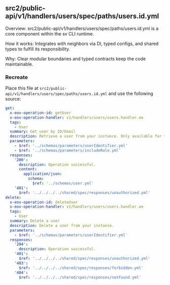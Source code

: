 ## src2/public-api/v1/handlers/users/spec/paths/users.id.yml

Overview: src2/public-api/v1/handlers/users/spec/paths/users.id.yml is a core component within the sv CLI runtime.

How it works: Integrates with neighbors via DI, typed configs, and shared types to fulfill its responsibility.

Why: Clear modular boundaries and typed contracts keep the code maintainable.

### Recreate

Place this file at `src2/public-api/v1/handlers/users/spec/paths/users.id.yml` and use the following source:

```yaml
get:
  x-eov-operation-id: getUser
  x-eov-operation-handler: v1/handlers/users/users.handler.ee
  tags:
    - User
  summary: Get user by ID/Email
  description: Retrieve a user from your instance. Only available for the instance owner.
  parameters:
    - $ref: '../schemas/parameters/userIdentifier.yml'
    - $ref: '../schemas/parameters/includeRole.yml'
  responses:
    '200':
      description: Operation successful.
      content:
        application/json:
          schema:
            $ref: '../schemas/user.yml'
    '401':
      $ref: '../../../../shared/spec/responses/unauthorized.yml'
delete:
  x-eov-operation-id: deleteUser
  x-eov-operation-handler: v1/handlers/users/users.handler.ee
  tags:
    - User
  summary: Delete a user
  description: Delete a user from your instance.
  parameters:
    - $ref: '../schemas/parameters/userIdentifier.yml'
  responses:
    '204':
      description: Operation successful.
    '401':
      $ref: '../../../../shared/spec/responses/unauthorized.yml'
    '403':
      $ref: '../../../../shared/spec/responses/forbidden.yml'
    '404':
      $ref: '../../../../shared/spec/responses/notFound.yml'

```
